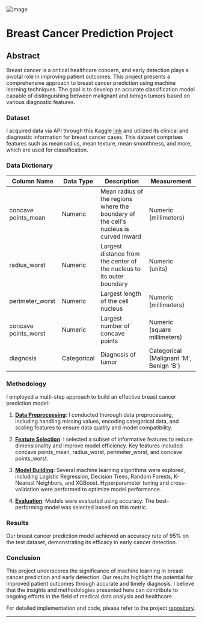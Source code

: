 
![image](https://github.com/hitzuMan/Individual-Project/assets/118470135/19e8c3ab-e0cf-4045-81e8-25ce133ae4d3)





# Breast Cancer Prediction Project

## Abstract

Breast cancer is a critical healthcare concern, and early detection plays a pivotal role in improving patient outcomes. This project presents a comprehensive approach to breast cancer prediction using machine learning techniques. The goal is to develop an accurate classification model capable of distinguishing between malignant and benign tumors based on various diagnostic features.

### Dataset

I acquired data via API through this Kaggle [link](https://www.kaggle.com/datasets/yasserh/breast-cancer-dataset) and utilized its clinical and diagnostic information for breast cancer cases. This dataset comprises features such as mean radius, mean texture, mean smoothness, and more, which are used for classification.

### Data Dictionary

| **Column Name**    | **Data Type**   | **Description**                                 | **Measurement**               |
|--------------------|-----------------|-------------------------------------------------|------------------------------|
| concave points_mean        | Numeric         | Mean radius of the regions where the boundary of the cell's nucleus is curved inward                      | Numeric (millimeters)        |
| radius_worst      | Numeric         | Largest distance from the center of the nucleus to its outer boundary                     | Numeric (units)              |
| perimeter_worst    | Numeric         | Largest length of the cell nucleus                    | Numeric (millimeters)        |
| concave points_worst          | Numeric         | Largest number of concave points                         | Numeric (square millimeters) |
| diagnosis          | Categorical     | Diagnosis of tumor                             | Categorical (Malignant 'M', Benign 'B') |

### Methodology

I employed a multi-step approach to build an effective breast cancer prediction model:

1. **[Data Preprocessing](https://github.com/hitzuMan/Individual-Project/blob/main/wrangle.py)**: I conducted thorough data preprocessing, including handling missing values, encoding categorical data, and scaling features to ensure data quality and model compatibility.

2. **[Feature Selection](https://github.com/hitzuMan/Individual-Project/blob/main/explore.py)**: I selected a subset of informative features to reduce dimensionality and improve model efficiency. Key features included concave points_mean, radius_worst, perimeter_worst, and concave points_worst.

3. **[Model Building](https://github.com/hitzuMan/Individual-Project/blob/main/model.py)**: Several machine learning algorithms were explored, including Logistic Regression, Decision Trees, Random Forests, K-Nearest Neighbors, and XGBoost. Hyperparameter tuning and cross-validation were performed to optimize model performance.

4. **[Evaluation](https://github.com/hitzuMan/Individual-Project/blob/main/final_notebook.ipynb)**: Models were evaluated using accuracy. The best-performing model was selected based on this metric.


### Results

Our breast cancer prediction model achieved an accuracy rate of 95% on the test dataset, demonstrating its efficacy in early cancer detection. 

### Conclusion

This project underscores the significance of machine learning in breast cancer prediction and early detection. Our results highlight the potential for improved patient outcomes through accurate and timely diagnosis. I believe that the insights and methodologies presented here can contribute to ongoing efforts in the field of medical data analysis and healthcare.

For detailed implementation and code, please refer to the project [repository](https://github.com/hitzuMan/Individual-Project/tree/main).

---

